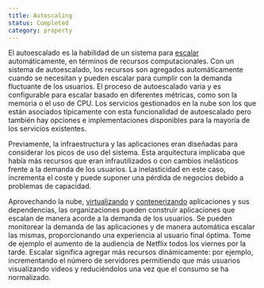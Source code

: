 ```yaml
---
title: Autoscaling
status: Completed
category: property
---
```


El autoescalado es la habilidad de un sistema para [escalar](/scalability) automáticamente, en términos de recursos computacionales. Con un sistema de autoescalado, los recursos son agregados automáticamente cuando se necesitan y pueden escalar para cumplir con la demanda fluctuante de los usuarios. El proceso de autoescalado varía y es configurable para escalar basado en diferentes métricas, como son la memoria o el uso de CPU. Los servicios gestionados en la nube son los que están asociados típicamente con esta funcionalidad de autoescalado pero también hay opciones e implementaciones disponibles para la mayoría de los servicios existentes.

Previamente, la infraestructura y las aplicaciones eran diseñadas para considerar los picos de uso del sistema. Esta arquitectura implicaba que había más recursos que eran infrautilizados o con cambios inelásticos frente a la demanda de los usuarios. La inelasticidad en este caso, incrementa el coste y puede suponer una pérdida de negocios debido a problemas de capacidad.

Aprovechando la nube, [virtualizando](/virtualization) y [contenerizando](/containerization/) aplicaciones y sus dependencias, las organizaciones pueden construir aplicaciones que escalan de manera acorde a la demanda de los usuarios. Se pueden monitorear la demanda de las aplicaciones y de manera automática escalar las mismas, proporcionando una experiencia al usuario final óptima. Tome de ejemplo el aumento de la audiencia de Netflix todos los viernes por la tarde. Escalar significa agregar más recursos dinámicamente: por ejemplo, incrementando el número de servidores permitiendo que más usuarios visualizando videos y reduciéndolos una vez que el consumo se ha normalizado.



